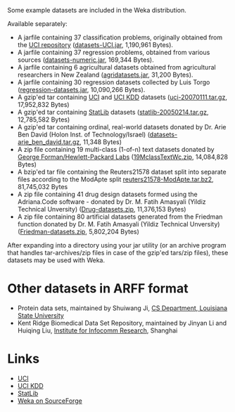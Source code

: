 Some example datasets are included in the Weka distribution.

Available separately:

* A jarfile containing 37 classification problems, originally obtained from the [UCI repository](http://www.ics.uci.edu/~mlearn/mlrepository.html) ([datasets-UCI.jar](http://prdownloads.sourceforge.net/weka/datasets-UCI.jar), 1,190,961 Bytes).
* A jarfile containing 37 regression problems, obtained from various sources ([datasets-numeric.jar](http://prdownloads.sourceforge.net/weka/datasets-numeric.jar), 169,344 Bytes).
* A jarfile containing 6 agricultural datasets obtained from agricultural researchers in New Zealand ([agridatasets.jar](http://www.cs.waikato.ac.nz/~ml/weka/agridatasets.jar), 31,200 Bytes).
* A jarfile containing 30 regression datasets collected by Luis Torgo ([regression-datasets.jar](http://prdownloads.sourceforge.net/weka/regression-datasets.jar), 10,090,266 Bytes).
* A gzip'ed tar containing [UCI](http://www.ics.uci.edu/~mlearn/MLRepository.html) and [UCI KDD](http://kdd.ics.uci.edu/) datasets ([uci-20070111.tar.gz](http://prdownloads.sourceforge.net/weka/uci-20070111.tar.gz), 17,952,832  Bytes)
* A gzip'ed tar containing [StatLib](http://lib.stat.cmu.edu/datasets/) datasets ([statlib-20050214.tar.gz](http://prdownloads.sourceforge.net/weka/statlib-20050214.tar.gz), 12,785,582 Bytes)
*  A gzip'ed tar containing ordinal, real-world datasets donated by Dr. Arie Ben David (Holon Inst. of Technology/Israel) ([datasets-arie_ben_david.tar.gz](http://prdownloads.sourceforge.net/weka/datasets-arie_ben_david.tar.gz), 11,348 Bytes)
* A zip file containing 19 multi-class (1-of-n) text datasets donated by [George Forman/Hewlett-Packard Labs](http://www.hpl.hp.com/) ([19MclassTextWc.zip](http://prdownloads.sourceforge.net/weka/19MclassTextWc.zip?download), 14,084,828 Bytes)
* A bzip'ed tar file containing the Reuters21578 dataset split into separate files according to the ModApte split [reuters21578-ModApte.tar.bz2](http://prdownloads.sourceforge.net/weka/reuters21578-ModApte.tar.bz2?download), 81,745,032 Bytes
* A zip file containing 41 drug design datasets formed using the Adriana.Code software - donated by Dr. M. Fatih Amasyali (Yildiz Technical Unversity) ([Drug-datasets.zip](http://downloads.sourceforge.net/weka/Drug-datasets.zip?use_mirror=internode), 11,376,153 Bytes)
* A zip file containing 80 artificial datasets generated from the Friedman function donated by Dr. M. Fatih Amasyali (Yildiz Technical Unversity) ([Friedman-datasets.zip](http://downloads.sourceforge.net/weka/Friedman-datasets.zip?use_mirror=transact), 5,802,204 Bytes)

After expanding into a directory using your jar utility (or an archive program that handles tar-archives/zip files in case of the gzip'ed tars/zip files), these datasets may be used with Weka.

# Other datasets in ARFF format
* Protein data sets, maintained by Shuiwang Ji, [CS Department, Louisiana State University](http://www.csc.lsu.edu/)
* Kent Ridge Biomedical Data Set Repository, maintained by Jinyan Li and Huiqing Liu, [Institute for Infocomm Research](http://www.i2r.a-star.edu.sg/), Shanghai

# Links
* [UCI](http://www.ics.uci.edu/~mlearn/mlrepository.html)
* [UCI KDD](http://kdd.ics.uci.edu/)
* [StatLib](http://lib.stat.cmu.edu/datasets/)
* [Weka on SourceForge](http://sf.net/projects/weka/)
